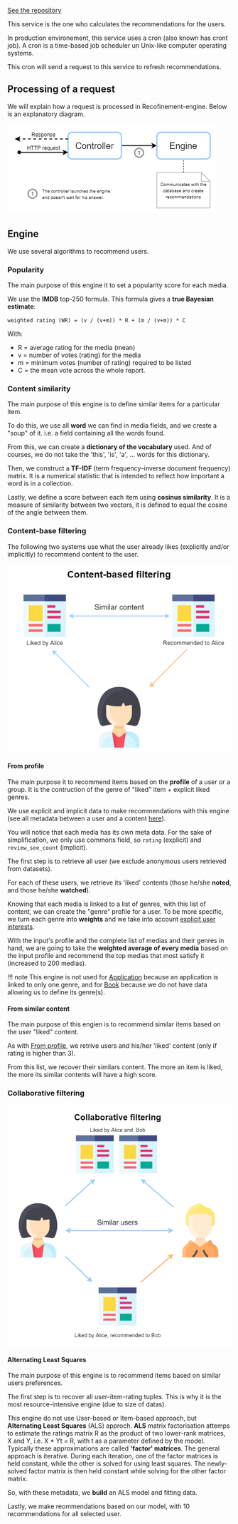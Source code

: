 [See the repository](https://github.com/RomainCtl/RecoFinement-engine)

This service is the one who calculates the recommendations for the users.

In production environement, this service uses a cron (also known has cront job). A cron is a time-based job scheduler un Unix-like computer operating systems.

This cron will send a request to this service to refresh recommendations.


## Processing of a request

We will explain how a request is processed in Recofinement-engine. Below is an explanatory diagram.

![Engine processing a request](../../../assets/images/engine_processing_a_request.png)


## Engine

We use several algorithms to recommend users.

### Popularity

The main purpose of this engine it to set a popularity score for each media.

We use the __IMDB__ top-250 formula. This formula gives a __true Bayesian estimate__:
```
weighted rating (WR) = (v / (v+m)) * R + (m / (v+m)) * C
```
With:

* R = average rating for the media (mean)
* v = number of votes (rating) for the media
* m = minimum votes (number of rating) required to be listed
* C = the mean vote across the whole report.

### Content similarity

The main purpose of this engine is to define similar items for a particular item.

To do this, we use all __word__ we can find in media fields, and we create a "soup" of it. i.e. a field containing all the words found.

From this, we can create a __dictionary of the vocabulary__ used. And of courses, we do not take the 'this', 'is', 'a', ... words for this dictionary.

Then, we construct a __TF-IDF__ (term frequency–inverse document frequency) matrix. It is a numerical statistic that is intended to reflect how important a word is in a collection.

Lastly, we define a score between each item using __cosinus similarity__. It is a measure of similarity between two vectors, it is defined to equal the cosine of the angle between them.

### Content-base filtering

The following two systems use what the user already likes (explicitly and/or implicitly) to recommend content to the user.

![Content-base filtering](../../../assets/images/content_based_filtering.png)

#### From profile

The main purpose it to recommend items based on the __profile__ of a user or a group. It is the contruction of the genre of "liked" item + explicit liked genres.

We use explicit and implicit data to make recommendations with this engine (see all metadata between a user and a content [here](../../database/#user-content-realtionship)).

You will notice that each media has its own meta data. For the sake of simplification, we only use commons field, so `rating` (explicit) and `review_see_count` (implicit).

The first step is to retrieve all user (we exclude anonymous users retrieved from datasets).

For each of these users, we retrieve its 'liked' contents (those he/she __noted__, and those he/she __watched__).

Knowing that each media is linked to a list of genres, with this list of content, we can create the "genre" profile for a user. To be more specific, we turn each genre into __weights__ and we take into account [explicit user interests](../../database/#user-interests).

With the input's profile and the complete list of medias and their genres in hand, we are going to take the __weighted average of every media__ based on the input profile and recommend the top medias that most satisfy it (increased to 200 medias).

!!! note
    This engine is not used for [Application](../../database/#application) because an application is linked to only one genre, and for [Book](../../database/#book) because we do not have data allowing us to define its genre(s).

#### From similar content

The main purpose of this engien is to recommend similar items based on the user "liked" content.

As with [From profile](#from-profile), we retrive users and his/her 'liked' content (only if rating is higher than 3).

From this list, we recover their similars content. The more an item is liked, the more its similar contents will have a high score.

### Collaborative filtering

![Collaborative filtering](../../../assets/images/collaborative_filtering.png)

#### Alternating Least Squares

The main purpose of this engine is to recommend items based on similar users preferences.

The first step is to recover all user-item-rating tuples. This is why it is the most resource-intensive engine (due to size of datas).

This engine do not use User-based or Item-based approach, but  __Alternating Least Squares__ (ALS) approch. __ALS__ matrix factorisation attemps to estimate the ratings matrix R as the product of two lower-rank matrices, X and Y, i.e. X * Yt = R, with t as a parameter defined by the model. Typically these approximations are called __'factor' matrices__. The general approach is iterative. During each iteration, one of the factor matrices is held constant, while the other is solved for using least squares. The newly-solved factor matrix is then held constant while solving for the other factor matrix.

So, with these metadata, we __build__ an ALS model and fitting data.

Lastly, we make reommendations based on our model, with 10 recommendations for all selected user.
